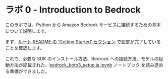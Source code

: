 # ラボ 0 - Introduction to Bedrock

このラボでは、Python から Amazon Bedrock サービスに接続するための基本について説明します。

まず、[ルート README の 'Getting Started' セクション](../README.ja.md#Getting-started) で設定が完了していることを確認します。

これで、必要な SDK のインストール方法、Bedrock への接続方法、モデルの起動方法が記載された、[bedrock_boto3_setup.ja.ipynb](bedrock_boto3_setup.ja.ipynb) ノートブック を読み進める準備ができました。
